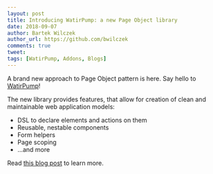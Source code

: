 ```yaml
---
layout: post
title: Introducing WatirPump: a new Page Object library
date: 2018-09-07
author: Bartek Wilczek
author_url: https://github.com/bwilczek
comments: true
tweet: 
tags: [WatirPump, Addons, Blogs]
---
```


A brand new approach to Page Object pattern is here. Say hello to [WatirPump](https://github.com/bwilczek/watir_pump)!

<!--more-->

The new library provides features, that allow for creation of clean and maintainable web application models:

* DSL to declare elements and actions on them
* Reusable, nestable components
* Form helpers
* Page scoping
* ...and more

Read [this blog post](https://blog.bwilczek.eu/introducing-watirpump-a-new-page-object-library-for-ruby-and-watir/) to learn more.

